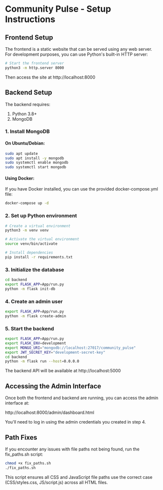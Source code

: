 # Community Pulse - Setup Instructions

## Frontend Setup

The frontend is a static website that can be served using any web server. For development purposes, you can use Python's built-in HTTP server:

```bash
# Start the frontend server
python3 -m http.server 8000
```

Then access the site at http://localhost:8000

## Backend Setup

The backend requires:
1. Python 3.8+
2. MongoDB

### 1. Install MongoDB

#### On Ubuntu/Debian:
```bash
sudo apt update
sudo apt install -y mongodb
sudo systemctl enable mongodb
sudo systemctl start mongodb
```

#### Using Docker:
If you have Docker installed, you can use the provided docker-compose.yml file:

```bash
docker-compose up -d
```

### 2. Set up Python environment

```bash
# Create a virtual environment
python3 -m venv venv

# Activate the virtual environment
source venv/bin/activate

# Install dependencies
pip install -r requirements.txt
```

### 3. Initialize the database

```bash
cd backend
export FLASK_APP=App/run.py
python -m flask init-db
```

### 4. Create an admin user

```bash
export FLASK_APP=App/run.py
python -m flask create-admin
```

### 5. Start the backend

```bash
export FLASK_APP=App/run.py
export FLASK_ENV=development
export MONGO_URI="mongodb://localhost:27017/community_pulse"
export JWT_SECRET_KEY="development-secret-key"
cd backend
python -m flask run --host=0.0.0.0
```

The backend API will be available at http://localhost:5000

## Accessing the Admin Interface

Once both the frontend and backend are running, you can access the admin interface at:

http://localhost:8000/admin/dashboard.html

You'll need to log in using the admin credentials you created in step 4.

## Path Fixes

If you encounter any issues with file paths not being found, run the fix_paths.sh script:

```bash
chmod +x fix_paths.sh
./fix_paths.sh
```

This script ensures all CSS and JavaScript file paths use the correct case (CSS/styles.css, JS/script.js) across all HTML files. 